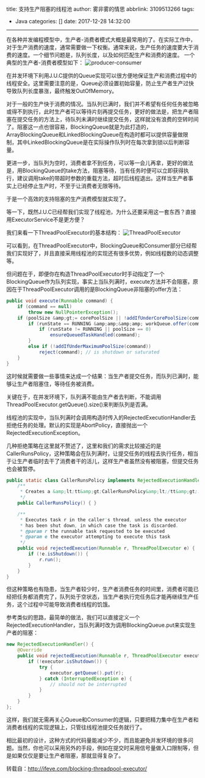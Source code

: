 title: 支持生产阻塞的线程池
author: 雾非雾的情思
abbrlink: 3109513266
tags:
  - Java
categories: []
date: 2017-12-28 14:32:00
---
在各种并发编程模型中，生产者-消费者模式大概是最常用的了。在实际工作中，对于生产消费的速度，通常需要做一下权衡。通常来说，生产任务的速度要大于消费的速度。一个细节问题是，队列长度，以及如何匹配生产和消费的速度。
一个典型的生产者-消费者模型如下：
![producer-consumer](http://file.mspring.org/images/blog/d38e11ca783ad58ef6754f3ac77e6178.png)

在并发环境下利用J.U.C提供的Queue实现可以很方便地保证生产和消费过程中的线程安全。这里需要注意的是，Queue必须设置初始容量，防止生产者生产过快导致队列长度暴涨，最终触发OutOfMemory。

对于一般的生产快于消费的情况。当队列已满时，我们并不希望有任何任务被忽略或得不到执行，此时生产者可以等待片刻再提交任务，更好的做法是，把生产者阻塞在提交任务的方法上，待队列未满时继续提交任务，这样就没有浪费的空转时间了。阻塞这一点也很容易，BlockingQueue就是为此打造的，ArrayBlockingQueue和LinkedBlockingQueue在构造时都可以提供容量做限制，其中LinkedBlockingQueue是在实际操作队列时在每次拿到锁以后判断容量。

更进一步，当队列为空时，消费者拿不到任务，可以等一会儿再拿，更好的做法是，用BlockingQueue的take方法，阻塞等待，当有任务时便可以立即获得执行，建议调用take的带超时参数的重载方法，超时后线程退出。这样当生产者事实上已经停止生产时，不至于让消费者无限等待。

于是一个高效的支持阻塞的生产消费模型就实现了。

等一下，既然J.U.C已经帮我们实现了线程池，为什么还要采用这一套东西？直接用ExecutorService不是更方便？

我们来看一下ThreadPoolExecutor的基本结构：
![ThreadPoolExecutor](http://file.mspring.org/images/blog/5385fed13a96419e1f370f7cdb1dfa69.png)

可以看到，在ThreadPoolExecutor中，BlockingQueue和Consumer部分已经帮我们实现好了，并且直接采用线程池的实现还有很多优势，例如线程数的动态调整等。

但问题在于，即便你在构造ThreadPoolExecutor时手动指定了一个BlockingQueue作为队列实现，事实上当队列满时，execute方法并不会阻塞，原因在于ThreadPoolExecutor调用的是BlockingQueue非阻塞的offer方法：
```Java
public void execute(Runnable command) {
    if (command == null)
        throw new NullPointerException();
    if (poolSize &amp;gt;= corePoolSize || !addIfUnderCorePoolSize(command)) {
        if (runState == RUNNING &amp;amp;&amp;amp; workQueue.offer(command)) {
            if (runState != RUNNING || poolSize == 0)
                ensureQueuedTaskHandled(command);
        }
        else if (!addIfUnderMaximumPoolSize(command))
            reject(command); // is shutdown or saturated
    }
}
```

这时候就需要做一些事情来达成一个结果：当生产者提交任务，而队列已满时，能够让生产者阻塞住，等待任务被消费。

关键在于，在并发环境下，队列满不能由生产者去判断，不能调用ThreadPoolExecutor.getQueue().size()来判断队列是否满。

线程池的实现中，当队列满时会调用构造时传入的RejectedExecutionHandler去拒绝任务的处理。默认的实现是AbortPolicy，直接抛出一个RejectedExecutionException。

几种拒绝策略在这里就不赘述了，这里和我们的需求比较接近的是CallerRunsPolicy，这种策略会在队列满时，让提交任务的线程去执行任务，相当于让生产者临时去干了消费者干的活儿，这样生产者虽然没有被阻塞，但提交任务也会被暂停。

```Java
public static class CallerRunsPolicy implements RejectedExecutionHandler {
    /**
     * Creates a &amp;lt;tt&amp;gt;CallerRunsPolicy&amp;lt;/tt&amp;gt;.
     */
    public CallerRunsPolicy() { }

    /**
     * Executes task r in the caller's thread, unless the executor
     * has been shut down, in which case the task is discarded.
     * @param r the runnable task requested to be executed
     * @param e the executor attempting to execute this task
     */
    public void rejectedExecution(Runnable r, ThreadPoolExecutor e) {
        if (!e.isShutdown()) {
            r.run();
        }
    }
}
```

但这种策略也有隐患，当生产者较少时，生产者消费任务的时间里，消费者可能已经把任务都消费完了，队列处于空状态，当生产者执行完任务后才能再继续生产任务，这个过程中可能导致消费者线程的饥饿。

参考类似的思路，最简单的做法，我们可以直接定义一个RejectedExecutionHandler，当队列满时改为调用BlockingQueue.put来实现生产者的阻塞：

```Java
new RejectedExecutionHandler() {
	@Override
	public void rejectedExecution(Runnable r, ThreadPoolExecutor executor) {
		if (!executor.isShutdown()) {
			try {
				executor.getQueue().put(r);
			} catch (InterruptedException e) {
				// should not be interrupted
			}
		}
	}
};
```

这样，我们就无需再关心Queue和Consumer的逻辑，只要把精力集中在生产者和消费者线程的实现逻辑上，只管往线程池提交任务就行了。

相比最初的设计，这种方式的代码量能减少不少，而且能避免并发环境的很多问题。当然，你也可以采用另外的手段，例如在提交时采用信号量做入口限制等，但是如果仅仅是要让生产者阻塞，那就显得复杂了。

转载自：http://ifeve.com/blocking-threadpool-executor/